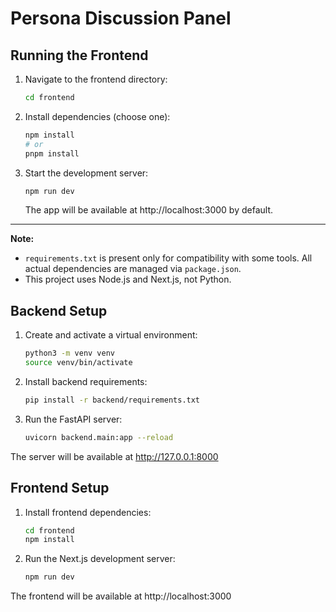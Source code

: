 # Persona Discussion Panel

## Running the Frontend

1. Navigate to the frontend directory:
   ```sh
   cd frontend
   ```
2. Install dependencies (choose one):
   ```sh
   npm install
   # or
   pnpm install
   ```
3. Start the development server:
   ```sh
   npm run dev
   ```
   The app will be available at http://localhost:3000 by default.

---

**Note:**
- `requirements.txt` is present only for compatibility with some tools. All actual dependencies are managed via `package.json`.
- This project uses Node.js and Next.js, not Python.

## Backend Setup

1. Create and activate a virtual environment:
   ```bash
   python3 -m venv venv
   source venv/bin/activate
   ```

2. Install backend requirements:
   ```bash
   pip install -r backend/requirements.txt
   ```

3. Run the FastAPI server:
   ```bash
   uvicorn backend.main:app --reload
   ```

The server will be available at http://127.0.0.1:8000

## Frontend Setup

1. Install frontend dependencies:
   ```bash
   cd frontend
   npm install
   ```

2. Run the Next.js development server:
   ```bash
   npm run dev
   ```

The frontend will be available at http://localhost:3000